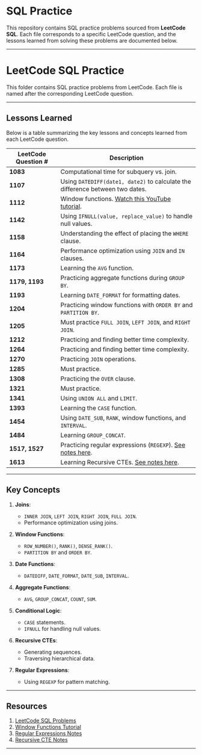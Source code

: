 # SQL Practice
This repository contains SQL practice problems sourced from **LeetCode SQL**. Each file corresponds to a specific LeetCode question, and the lessons learned from solving these problems are documented below.

---

# LeetCode SQL Practice
This folder contains SQL practice problems from LeetCode. Each file is named after the corresponding LeetCode question.

---

## Lessons Learned
Below is a table summarizing the key lessons and concepts learned from each LeetCode question.

| **LeetCode Question #** | **Description**                                                                 |
|--------------------------|---------------------------------------------------------------------------------|
| **1083**                | Computational time for subquery vs. join.                                       |
| **1107**                | Using `DATEDIFF(date1, date2)` to calculate the difference between two dates.   |
| **1112**                | Window functions. [Watch this YouTube tutorial](https://www.youtube.com/watch?v=7NBt0V8ebGk). |
| **1142**                | Using `IFNULL(value, replace_value)` to handle null values.                     |
| **1158**                | Understanding the effect of placing the `WHERE` clause.                         |
| **1164**                | Performance optimization using `JOIN` and `IN` clauses.                         |
| **1173**                | Learning the `AVG` function.                                                    |
| **1179, 1193**          | Practicing aggregate functions during `GROUP BY`.                               |
| **1193**                | Learning `DATE_FORMAT` for formatting dates.                                    |
| **1204**                | Practicing window functions with `ORDER BY` and `PARTITION BY`.                 |
| **1205**                | Must practice `FULL JOIN`, `LEFT JOIN`, and `RIGHT JOIN`.                       |
| **1212**                | Practicing and finding better time complexity.                                  |
| **1264**                | Practicing and finding better time complexity.                                  |
| **1270**                | Practicing `JOIN` operations.                                                   |
| **1285**                | Must practice.                                                                  |
| **1308**                | Practicing the `OVER` clause.                                                   |
| **1321**                | Must practice.                                                                  |
| **1341**                | Using `UNION ALL` and `LIMIT`.                                                  |
| **1393**                | Learning the `CASE` function.                                                   |
| **1454**                | Using `DATE_SUB`, `RANK`, window functions, and `INTERVAL`.                     |
| **1484**                | Learning `GROUP_CONCAT`.                                                        |
| **1517, 1527**          | Practicing regular expressions (`REGEXP`). [See notes here](https://github.com/zamanmiraz/SQL_Practice/blob/main/Notes/REGEXP.md). |
| **1613**                | Learning Recursive CTEs. [See notes here](https://github.com/zamanmiraz/SQL_Practice/blob/main/Notes/Recursive_CTE.md). |

---

## Key Concepts
1. **Joins**:
   - `INNER JOIN`, `LEFT JOIN`, `RIGHT JOIN`, `FULL JOIN`.
   - Performance optimization using joins.

2. **Window Functions**:
   - `ROW_NUMBER()`, `RANK()`, `DENSE_RANK()`.
   - `PARTITION BY` and `ORDER BY`.

3. **Date Functions**:
   - `DATEDIFF`, `DATE_FORMAT`, `DATE_SUB`, `INTERVAL`.

4. **Aggregate Functions**:
   - `AVG`, `GROUP_CONCAT`, `COUNT`, `SUM`.

5. **Conditional Logic**:
   - `CASE` statements.
   - `IFNULL` for handling null values.

6. **Recursive CTEs**:
   - Generating sequences.
   - Traversing hierarchical data.

7. **Regular Expressions**:
   - Using `REGEXP` for pattern matching.

---

## Resources
1. [LeetCode SQL Problems](https://leetcode.com/problemset/database/)
2. [Window Functions Tutorial](https://www.youtube.com/watch?v=7NBt0V8ebGk)
3. [Regular Expressions Notes](https://github.com/zamanmiraz/SQL_Practice/blob/main/Notes/REGEXP.md)
4. [Recursive CTE Notes](https://github.com/zamanmiraz/SQL_Practice/blob/main/Notes/Recursive_CTE.md)

---

